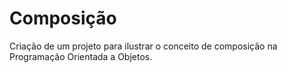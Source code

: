 # Composição
Criação de um projeto para ilustrar o conceito de composição na Programação Orientada a Objetos.
